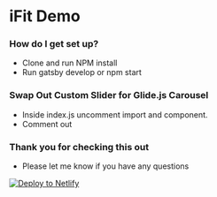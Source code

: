 # iFit Demo #

### How do I get set up? ###

* Clone and run NPM install
* Run gatsby develop or npm start

### Swap Out Custom Slider for Glide.js Carousel ###
* Inside index.js uncomment import and <ReviewSlider> component.
* Comment out <ReviewCarousel>

### Thank you for checking this out ###
* Please let me know if you have any questions

<a href="https://app.netlify.com/start/deploy?repository=https://github.com/ethaneisenhard/iFit-Demo"><img src="https://www.netlify.com/img/deploy/button.svg" alt="Deploy to Netlify"></a>

